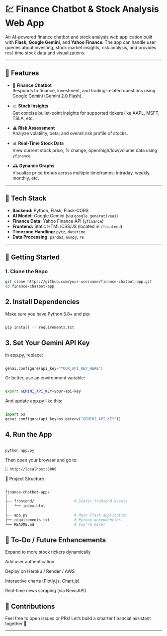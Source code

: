 # 💹 Finance Chatbot & Stock Analysis Web App

An AI-powered finance chatbot and stock analysis web application built with **Flask**, **Google Gemini**, and **Yahoo Finance**. The app can handle user queries about investing, stock market insights, risk analysis, and provides real-time stock data and visualizations.

---

## 🌟 Features

- 🔎 **Finance Chatbot**  
  Responds to finance, investment, and trading-related questions using Google Gemini (Gemini 2.0 Flash).

- 📈 **Stock Insights**  
  Get concise bullet-point insights for supported tickers like AAPL, MSFT, TSLA, etc.

- ⚠️ **Risk Assessment**  
  Analyze volatility, beta, and overall risk profile of stocks.

- 📊 **Real-Time Stock Data**  
  View current stock price, % change, open/high/low/volume data using `yfinance`.

- 🕰️ **Dynamic Graphs**  
  Visualize price trends across multiple timeframes: intraday, weekly, monthly, etc.

---

## 🧠 Tech Stack

- **Backend:** Python, Flask, Flask-CORS  
- **AI Model:** Google Gemini (via `google.generativeai`)  
- **Finance Data:** Yahoo Finance API (`yfinance`)  
- **Frontend:** Static HTML/CSS/JS (located in `/frontend`)  
- **Timezone Handling:** `pytz`, `datetime`  
- **Data Processing:** `pandas`, `numpy`, `re`

---

## 🚀 Getting Started

### 1. Clone the Repo
```bash
git clone https://github.com/your-username/finance-chatbot-app.git
cd finance-chatbot-app
```

## 2. Install Dependencies
Make sure you have Python 3.8+ and pip:

```bash

pip install -r requirements.txt
```
## 3. Set Your Gemini API Key
In app.py, replace:
```python

genai.configure(api_key="YOUR_API_KEY_HERE")
```
Or better, use an environment variable:

```bash

export GEMINI_API_KEY=your-api-key
```
And update app.py like this:

```python

import os
genai.configure(api_key=os.getenv("GEMINI_API_KEY"))
```
## 4. Run the App
```bash

python app.py
```
Then open your browser and go to:
``` bash
📍 http://localhost:5000
```

📂 Project Structure
```bash

finance-chatbot-app/
│
├── frontend/                  # Static frontend assets
│   └── index.html
│
├── app.py                     # Main Flask application
├── requirements.txt           # Python dependencies
└── README.md                  # You're here!
```
## 📌 To-Do / Future Enhancements
 Expand to more stock tickers dynamically

 Add user authentication

 Deploy on Heroku / Render / AWS

 Interactive charts (Plotly.js, Chart.js)

 Real-time news scraping (via NewsAPI)


## 🤝 Contributions
Feel free to open issues or PRs! Let’s build a smarter financial assistant together 💸

---


